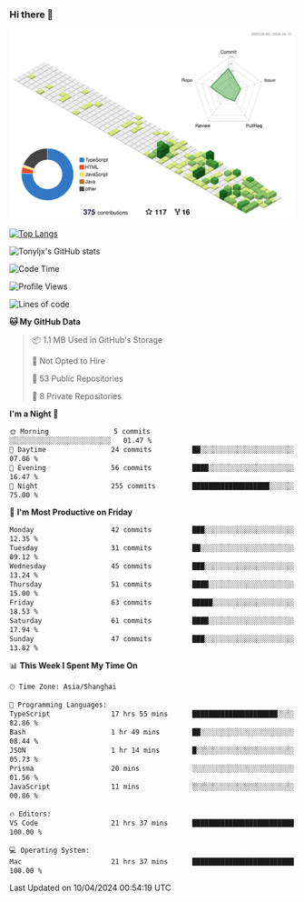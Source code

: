 ### Hi there 👋

![](./profile-3d-contrib/profile-green-animate.svg)

 

[![Top Langs](https://github-readme-stats.vercel.app/api/top-langs/?username=tonyljx)](https://github.com/anuraghazra/github-readme-stats)

![Tonyljx's GitHub stats](https://github-readme-stats.vercel.app/api?username=tonyljx&theme=default&show_icons=true)

 

<!--START_SECTION:waka-->
![Code Time](http://img.shields.io/badge/Code%20Time-282%20hrs%2032%20mins-blue)

![Profile Views](http://img.shields.io/badge/Profile%20Views-8-blue)

![Lines of code](https://img.shields.io/badge/From%20Hello%20World%20I%27ve%20Written-403.3%20thousand%20lines%20of%20code-blue)

**🐱 My GitHub Data** 

> 📦 1.1 MB Used in GitHub's Storage 
 > 
> 🚫 Not Opted to Hire
 > 
> 📜 53 Public Repositories 
 > 
> 🔑 8 Private Repositories 
 > 
**I'm a Night 🦉** 

```text
🌞 Morning                5 commits           ░░░░░░░░░░░░░░░░░░░░░░░░░   01.47 % 
🌆 Daytime                24 commits          ██░░░░░░░░░░░░░░░░░░░░░░░   07.06 % 
🌃 Evening                56 commits          ████░░░░░░░░░░░░░░░░░░░░░   16.47 % 
🌙 Night                  255 commits         ███████████████████░░░░░░   75.00 % 
```
📅 **I'm Most Productive on Friday** 

```text
Monday                   42 commits          ███░░░░░░░░░░░░░░░░░░░░░░   12.35 % 
Tuesday                  31 commits          ██░░░░░░░░░░░░░░░░░░░░░░░   09.12 % 
Wednesday                45 commits          ███░░░░░░░░░░░░░░░░░░░░░░   13.24 % 
Thursday                 51 commits          ████░░░░░░░░░░░░░░░░░░░░░   15.00 % 
Friday                   63 commits          █████░░░░░░░░░░░░░░░░░░░░   18.53 % 
Saturday                 61 commits          ████░░░░░░░░░░░░░░░░░░░░░   17.94 % 
Sunday                   47 commits          ███░░░░░░░░░░░░░░░░░░░░░░   13.82 % 
```


📊 **This Week I Spent My Time On** 

```text
🕑︎ Time Zone: Asia/Shanghai

💬 Programming Languages: 
TypeScript               17 hrs 55 mins      █████████████████████░░░░   82.86 % 
Bash                     1 hr 49 mins        ██░░░░░░░░░░░░░░░░░░░░░░░   08.44 % 
JSON                     1 hr 14 mins        █░░░░░░░░░░░░░░░░░░░░░░░░   05.73 % 
Prisma                   20 mins             ░░░░░░░░░░░░░░░░░░░░░░░░░   01.56 % 
JavaScript               11 mins             ░░░░░░░░░░░░░░░░░░░░░░░░░   00.86 % 

🔥 Editors: 
VS Code                  21 hrs 37 mins      █████████████████████████   100.00 % 

💻 Operating System: 
Mac                      21 hrs 37 mins      █████████████████████████   100.00 % 
```


 Last Updated on 10/04/2024 00:54:19 UTC
<!--END_SECTION:waka-->

